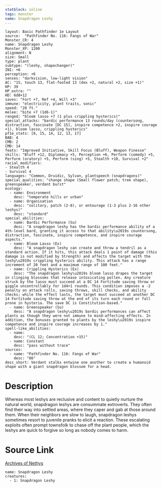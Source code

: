 ```yaml
---
statblock: inline
tags: monster
name: Snapdragon Leshy
---
```

```statblock
layout: Basic Pathfinder 1e Layout
source:  "Pathfinder No. 116: Fangs of War"
Monster_CR: 4
name: Snapdragon Leshy
Monster_XP: 1200
alignment: N
size: Small
type: plant
subtype: "(leshy, shapechanger)"
INI: +6
perception: +6
senses: "darkvision, low-light vision"
AC: "15, touch 13, flat-footed 13 (dex +2, natural +2, size +1)"
HP: 39
HP_extra: ""
HD: 6d8+12
saves: "Fort +7, Ref +4, Will +3"
immune: "electricity, plant traits, sonic"
speed: "20 ft."
melee: "bite +7 (1d6-1)"
ranged: "bloom lasso +7 (1 plus crippling hysterics)"
special_attacks: "bardic performance 13 rounds/day (countersong, distraction, fascinate [DC 15], inspire competence +2, inspire courage +1), bloom lasso, crippling hysterics"
pf1e_stats: [8, 15, 14, 12, 13, 17]
BAB: 4
CMB: 2
CMD: 14
feats: "Improved Initiative, Skill Focus (Bluff), Weapon Finesse"
skills: "Bluff +12, Diplomacy +5, Perception +6, Perform (comedy) +5, Perform (oratory) +5, Perform (sing) +5, Stealth +10, Survival +2"
racial_modifiers:
- Stealth 4
- Survival 4
languages: "Common, Druidic, Sylvan, plantspeech (snapdragons)"
special_qualities: "change shape (Small flower patch; tree shape), greenspeaker, verdant burst"
ecology:
  - name: Environment
    desc: "temperate hills or urban"
  - name: Organisation
    desc: "solitary, patch (2-8), or entourage (1-3 plus 2-16 other leshys)"
    desc: "standard"
special_abilities:
  - name: Bardic Performance (Su)
    desc: "A snapdragon leshy has the bardic performance ability of a 4th-level bard, granting it access to that ability\u2019s countersong, distraction, fascinate, inspire competence, and inspire courage aspects."
  - name: Bloom Lasso (Ex)
    desc: "A snapdragon leshy can create and throw a tendril as a standard action. If it hits, this attack deals 1 point of damage (this damage is not modified by Strength) and affects the target with the leshy\u2019s crippling hysterics ability. This attack has a range increment of 20 feet and a maximum range of 100 feet."
  - name: Crippling Hysterics (Ex)
    desc: "The snapdragon leshy\u2019s bloom lasso drapes the target in clinging blossoms that release intoxicating pollen. Any creature struck by the lasso must succeed at a DC 14 Fortitude saving throw or giggle uncontrollably for 1d4+1 rounds. This condition imposes a -2 penalty on attack rolls, saving throws, skill checks, and ability checks; while the effect lasts, the target must succeed at another DC 14 Fortitude saving throw at the end of its turn each round or fall prone in hysteria. The save DC is Constitution-based."
  - name: Greenspeaker (Su)
    desc: "A snapdragon leshy\u2019s bardic performances can affect plants as though they were not immune to mind-affecting effects. In addition, the bonuses granted to plants by the leshy\u2019s inspire competence and inspire courage increases by 1."
spell-like_abilities:
  - name:
    desc: "(CL 12; Concentration +15)"
  - name: Constant
    desc: "pass without trace"
sources:
  - name: "Pathfinder No. 116: Fangs of War"
    desc: "86"
desc_short: Verdant stalks entwine one another to create a humanoid shape with a giant snapdragon blossom for a head.
```
# Description
Whereas most leshys are reclusive and content to quietly nurture the natural world, snapdragon leshys are consummate extroverts. They often find their way into settled areas, where they caper and gab at those around them. When their neighbors are slow to laugh, snapdragon leshys sometimes resort to juvenile pranks to elicit a reaction. These escalating exploits often prompt townsfolk to chase off the plant people, which the leshys are quick to forgive so long as nobody comes to harm.
# Source Link
[Archives of Nethys](https://aonprd.com/MonsterDisplay.aspx?ItemName=Snapdragon%20Leshy)
```encounter-table
name: Snapdragon Leshy
creatures:
  - 1: Snapdragon Leshy
```
